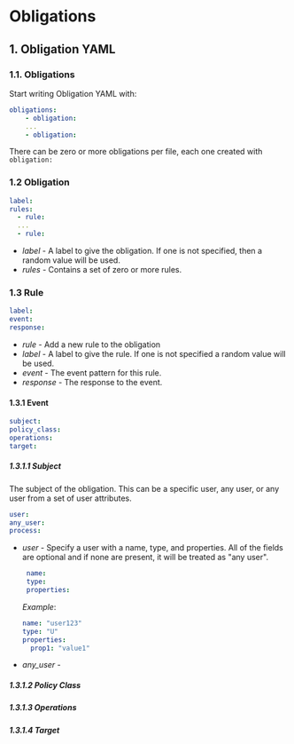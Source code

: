 # Obligations

## 1. Obligation YAML
### 1.1. Obligations
Start writing Obligation YAML with:
~~~yaml
obligations:
    - obligation:
    ...
    - obligation:
~~~
There can be zero or more obligations per file, each one created with `obligation:`

### 1.2 Obligation
~~~yaml
label:
rules:
  - rule:
  ...
  - rule:
~~~
- _label_ - A label to give the obligation.  If one is not specified, then a random value will be used.
- _rules_ - Contains a set of zero or more rules.

### 1.3 Rule
~~~yaml
label:
event:
response:
~~~
- _rule_ -  Add a new rule to the obligation
- _label_ - A label to give the rule.  If one is not specified a random value will be used.
- _event_ - The event pattern for this rule.
- _response_ - The response to the event.

#### 1.3.1 Event
~~~yaml
subject:
policy_class:
operations:
target:
~~~
##### 1.3.1.1 Subject
The subject of the obligation.  This can be a specific user, any user, or any user from a set of user attributes.
~~~yaml
user:
any_user:
process:
~~~
- _user_ - Specify a user with a name, type, and properties.  All of the fields are optional and if none are present, it will be treated as "any user".
  ~~~yaml
   name:
   type:
   properties:
   ~~~
   _Example_:
   ~~~yaml
   name: "user123"
   type: "U"
   properties: 
     prop1: "value1"
   ~~~
- _any_user_ - 

##### 1.3.1.2 Policy Class

##### 1.3.1.3 Operations

##### 1.3.1.4 Target



